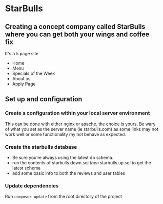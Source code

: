 # StarBulls

## Creating a concept company called StarBulls where you can get both your wings and coffee fix

It's a 5 page site

- Home
- Menu
- Specials of the Week
- About us
- Apply Page

## Set up and configuration

### Create a configuration within your local server environment

This can be done with either nginx or apache, the choice is yours. Be wary of what you set as the server name (ie starbulls.com) as some links may not work well or some functionality my not behave as expected.

### Create the starbulls database

- Be sure you're always using the latest db schema.
- run the contents of starbulls.down.sql _then_ starbulls.up.sql to get the latest schema
- add some basic info to both the reviews and user tables

### Update dependencies

Run `composer update` from the root directory of the project